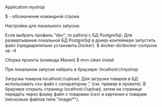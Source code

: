 Application myshop

$ - обозначение командной строки.

Настройки для локального запуска:

Если выбрать профиль "dev", то работа с БД PostgreSql.
Для развертывания локальной БД PostgreSql в докер-контейнере запустить файл (предварительно установить Docker).
   $ docker-dir/docker-compose up -d

Сборка проекта (команда Maven)
    $ mvn clean install

При локальном запуске набрать в браузере: 
    localhost://myshop

Загрузка товаров localhost://upload:
Для загрузки товаров в БД использовать csv-файл с сепаратором ',' (см. пример в проекте).
В браузере открыть страницу localhost://upload, затем
на странице передать через форму файл с товарами (csv) и картинки к товарам (несколько файлов типа "image/*").